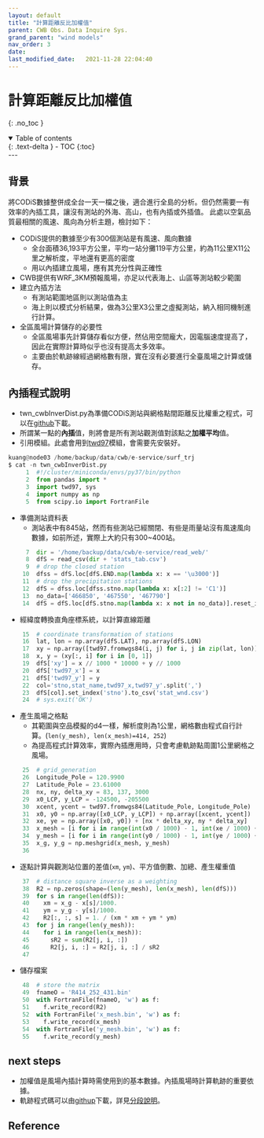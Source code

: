 ```yaml
---
layout: default
title: "計算距離反比加權值"
parent: CWB Obs. Data Inquire Sys.
grand_parent: "wind models"
nav_order: 3
date:               
last_modified_date:   2021-11-28 22:04:40
---
```


# 計算距離反比加權值

{: .no_toc }

<details open markdown="block">
  <summary>
    Table of contents
  </summary>
  {: .text-delta }
- TOC
{:toc}
</details>
---


## 背景
將CODiS數據整併成全台一天一檔之後，適合進行全島的分析。但仍然需要一有效率的內插工具，讓沒有測站的外海、高山，也有內插或外插值。
此處以空氣品質最相關的風速、風向為分析主題，檢討如下：
- CODiS提供的數據至少有300個測站是有風速、風向數據
  - 全台面積36,193平方公里，平均一站分攤119平方公里，約為11公里X11公里之解析度，平地還有更高的密度
  - 用以內插建立風場，應有其充分性與正確性
- CWB提供有WRF_3KM預報風場，亦足以代表海上、山區等測站較少範圍
- 建立內插方法
  - 有測站範圍地區則以測站值為主
  - 海上則以模式分析結果，做為3公里X3公里之虛擬測站，納入相同機制進行計算。
- 全區風場計算儲存的必要性
  - 全區風場事先計算儲存看似方便，然佔用空間龐大，因電腦速度提高了，因此在實際計算時似乎也沒有提高太多效率。
  - 主要由於軌跡線經過網格數有限，實在沒有必要進行全臺風場之計算或儲存。


## 內插程式說明
- twn_cwbInverDist.py為準備CODiS測站與網格點間距離反比權重之程式，可以在[github](https://raw.githubusercontent.com/sinotec2/cwb_Wind_Traj/master/twn_cwbInverDist.py)下載。
- 所謂某一點的**內插**值，則將會是所有測站觀測值對該點之**加權平均**值。
- 引用模組。此處會用到[twd97](https://pypi.org/project/twd97/)模組，會需要先安裝好。

```python
kuang@node03 /home/backup/data/cwb/e-service/surf_trj
$ cat -n twn_cwbInverDist.py
     1  #!/cluster/miniconda/envs/py37/bin/python
     2  from pandas import *
     3  import twd97, sys
     4  import numpy as np
     5  from scipy.io import FortranFile
```

- 準備測站資料表
  - 測站表中有845站，然而有些測站已經關閉、有些是雨量站沒有風速風向數據，如前所述，實際上大約只有300~400站。

```python
     7  dir = '/home/backup/data/cwb/e-service/read_web/'
     8  dfS = read_csv(dir + 'stats_tab.csv')
     9  # drop the closed station
    10  dfss = dfS.loc[dfS.END.map(lambda x: x == '\u3000')]
    11  # drop the precipitation stations
    12  dfS = dfss.loc[dfss.stno.map(lambda x: x[:2] != 'C1')]
    13  no_data=['466850', '467550', '467790']
    14  dfS = dfS.loc[dfS.stno.map(lambda x: x not in no_data)].reset_index(drop=True)
```
- 經緯度轉換直角座標系統，以計算直線距離
```python
    15  # coordinate transformation of stations
    16  lat, lon = np.array(dfS.LAT), np.array(dfS.LON)
    17  xy = np.array([twd97.fromwgs84(i, j) for i, j in zip(lat, lon)])
    18  x, y = (xy[:, i] for i in [0, 1])
    19  dfS['xy'] = x // 1000 * 10000 + y // 1000
    20  dfS['twd97_x'] = x
    21  dfS['twd97_y'] = y
    22  col='stno,stat_name,twd97_x,twd97_y'.split(',')
    23  dfS[col].set_index('stno').to_csv('stat_wnd.csv')
    24  # sys.exit('OK')
```

- 產生風場之格點
  - 其範圍與空品模擬的d4一樣，解析度則為1公里，網格數由程式自行計算。(`len(y_mesh), len(x_mesh)=414, 252`)
  - 為提高程式計算效率，實際內插應用時，只會考慮軌跡點周圍1公里網格之風場。

```python
    25  # grid_generation
    26  Longitude_Pole = 120.9900
    27  Latitude_Pole = 23.61000
    28  nx, ny, delta_xy = 83, 137, 3000
    29  x0_LCP, y_LCP = -124500, -205500
    30  xcent, ycent = twd97.fromwgs84(Latitude_Pole, Longitude_Pole)
    31  x0, y0 = np.array([x0_LCP, y_LCP]) + np.array([xcent, ycent])
    32  xe, ye = np.array([x0, y0]) + [nx * delta_xy, ny * delta_xy]
    33  x_mesh = [i for i in range(int(x0 / 1000) - 1, int(xe / 1000) + 2)]
    34  y_mesh = [i for i in range(int(y0 / 1000) - 1, int(ye / 1000) + 2)]
    35  x_g, y_g = np.meshgrid(x_mesh, y_mesh)
    36
```

- 逐點計算與觀測站位置的差值(`xm`, `ym`)、平方值倒數、加總、產生權重值

```python
    37  # distance square inverse as a weighting
    38  R2 = np.zeros(shape=(len(y_mesh), len(x_mesh), len(dfS)))
    39  for s in range(len(dfS)):
    40    xm = x_g - x[s]/1000.
    41    ym = y_g - y[s]/1000.
    42    R2[:, :, s] = 1. / (xm * xm + ym * ym)
    43  for j in range(len(y_mesh)):
    44    for i in range(len(x_mesh)):
    45      sR2 = sum(R2[j, i, :])
    46      R2[j, i, :] = R2[j, i, :] / sR2
    47

```
- 儲存檔案
```python
    48  # store the matrix
    49  fnameO = 'R414_252_431.bin'
    50  with FortranFile(fnameO, 'w') as f:
    51    f.write_record(R2)
    52  with FortranFile('x_mesh.bin', 'w') as f:
    53    f.write_record(x_mesh)
    54  with FortranFile('y_mesh.bin', 'w') as f:
    55    f.write_record(y_mesh)
```

## next steps
- 加權值是風場內插計算時需使用到的基本數據。內插風場時計算軌跡的重要依據。
- 軌跡程式碼可以由[githup](https://raw.githubusercontent.com/sinotec2/cwb_Wind_Traj/master/traj2kml.py)下載，詳見[分段說明](https://sinotec2.github.io/Focus-on-Air-Quality/wind_models/CODiS/traj/)。


## Reference

